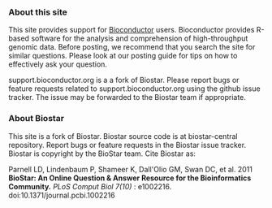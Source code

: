 
### About this site

This site provides support for [Bioconductor](https://www.bioconductor.org/) users. Bioconductor provides
R-based software for the analysis and comprehension of high-throughput genomic
data. Before posting, we recommend that you search the site for similar
questions. Please look at our posting guide for tips on how to effectively ask
your question.

support.bioconductor.org is a a fork of Biostar. Please report bugs or feature
requests related to support.bioconductor.org using the github issue tracker.
The issue may be forwarded to the Biostar team if appropriate.

### About Biostar

This site is a fork of Biostar. Biostar source code is at biostar-central
repository. Report bugs or feature requests in the Biostar  issue tracker.
Biostar is copyright by the BioStar team. Cite Biostar as:

Parnell LD, Lindenbaum P, Shameer K, Dall'Olio GM, Swan DC, et al. 2011
**BioStar: An Online Question & Answer Resource for the Bioinformatics
Community.**  *PLoS Comput Biol 7(10)* : e1002216.
doi:10.1371/journal.pcbi.1002216
